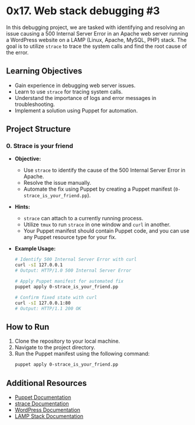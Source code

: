 # 0x17. Web stack debugging #3

In this debugging project, we are tasked with identifying and resolving an issue causing a 500 Internal Server Error in an Apache web server running a WordPress website on a LAMP (Linux, Apache, MySQL, PHP) stack. The goal is to utilize `strace` to trace the system calls and find the root cause of the error.

## Learning Objectives

- Gain experience in debugging web server issues.
- Learn to use `strace` for tracing system calls.
- Understand the importance of logs and error messages in troubleshooting.
- Implement a solution using Puppet for automation.

## Project Structure

### 0. Strace is your friend

- **Objective:**
  - Use `strace` to identify the cause of the 500 Internal Server Error in Apache.
  - Resolve the issue manually.
  - Automate the fix using Puppet by creating a Puppet manifest (`0-strace_is_your_friend.pp`).
  
- **Hints:**
  - `strace` can attach to a currently running process.
  - Utilize `tmux` to run `strace` in one window and `curl` in another.
  - Your Puppet manifest should contain Puppet code, and you can use any Puppet resource type for your fix.

- **Example Usage:**
  ```bash
  # Identify 500 Internal Server Error with curl
  curl -sI 127.0.0.1
  # Output: HTTP/1.0 500 Internal Server Error

  # Apply Puppet manifest for automated fix
  puppet apply 0-strace_is_your_friend.pp

  # Confirm fixed state with curl
  curl -sI 127.0.0.1:80
  # Output: HTTP/1.1 200 OK
  ```

## How to Run

1. Clone the repository to your local machine.
2. Navigate to the project directory.
3. Run the Puppet manifest using the following command:
   ```bash
   puppet apply 0-strace_is_your_friend.pp
   ```

## Additional Resources

- [Puppet Documentation](https://puppet.com/docs/puppet/)
- [strace Documentation](https://strace.io/docs/)
- [WordPress Documentation](https://wordpress.org/support/)
- [LAMP Stack Documentation](https://bitnami.com/stack/lamp)

